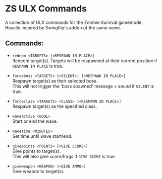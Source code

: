 # ZS ULX Commands

A collection of ULX commands for the Zombie Survival gamemode.  
Heavily inspired by Swingflip's addon of the same name.

## Commands:

- `redeem <TARGETS> [<RESPAWN IN PLACE>]`  
	Redeem target(s).
	Targets will be respawned at their current position if `RESPAWN IN PLACE` is true.

- `forceboss <TARGETS> [<SILENT>] [<RESPAWN IN PLACE>]`  
	Respawn target(s) as their selected boss.  
	This will not trigger the 'boss spawned' message + sound if `SILENT` is true.

- `forceclass <TARGETS> <CLASS> [<RESPAWN IN PLACE>]`  
	Respawn target(s) as the specified class.

- `waveactive <BOOL>`  
	Start or end the wave.

- `wavetime <MINUTES>`  
	Set time until wave start/end.

- `givepoints <POINTS> [<GIVE SCORE>]`  
	Give points to target(s).  
	This will also give score/frags if `GIVE SCORE` is true.

- `giveweapon <WEAPON> [<GIVE AMMO>]`  
	Give weapon to target(s).
